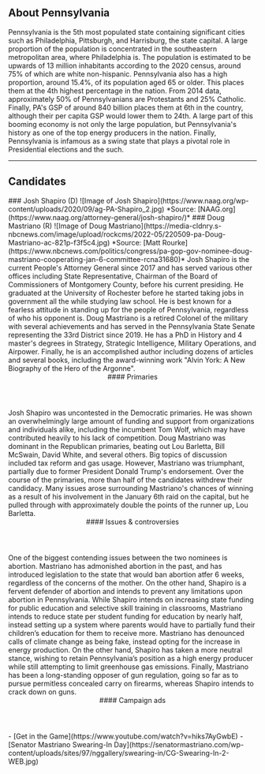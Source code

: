 ## About Pennsylvania
Pennsylvania is the 5th most populated state containing significant cities such as Philadelphia, Pittsburgh, and Harrisburg, the state capital. A large proportion of the population is concentrated in the southeastern metropolitan area, where Philadelphia is. The population is estimated to be upwards of 13 million inhabitants according to the 2020 census, around 75% of which are white non-hispanic. Pennsylvania also has a high proportion, around 15.4%, of its population aged 65 or older. This places them at the 4th highest percentage in the nation. From 2014 data, approximately 50% of Pennsylvanians are Protestants and 25% Catholic. Finally, PA's GSP of around 840 billion places them at 6th in the country, although their per capita GSP would lower them to 24th. A large part of this booming economy is not only the large population, but Pennsylvania's history as one of the top energy producers in the nation. Finally, Pennsylvania is infamous as a swing state that plays a pivotal role in Presidential elections and the such. 

---

## Candidates

<Grid>
  <Box>
    ### Josh Shapiro (D)
    ![Image of Josh Shapiro](https://www.naag.org/wp-content/uploads/2020/09/ag-PA-Shapiro_2.jpg)
    *Source: [NAAG.org](https://www.naag.org/attorney-general/josh-shapiro/)*
  </Box>
  <Box>
    ### Doug Mastriano (R)
    ![Image of Doug Mastriano](https://media-cldnry.s-nbcnews.com/image/upload/rockcms/2022-05/220509-pa-Doug-Mastriano-ac-821p-f3f5c4.jpg)
    *Source: [Matt Rourke](https://www.nbcnews.com/politics/congress/pa-gop-gov-nominee-doug-mastriano-cooperating-jan-6-committee-rcna31680)*
  </Box>

  <Box>
    Josh Shapiro is the current People's Attorney General since 2017 and has served various other offices including State Representative, Chairman of the Board of Commissioners of Montgomery County, before his current presiding. He graduated at the University of Rochester before he started taking jobs in government all the while studying law school. He is best known for a fearless attitude in standing up for the people of Pennsylvania, regardless of who his opponent is. 
  </Box>
  <Box>
    Doug Mastriano is a retired Colonel of the military with several achievements and has served in the Pennsylvania State Senate representing the 33rd District since 2019. He has a PhD in History and 4 master's degrees in Strategy, Strategic Intelligence, Military Operations, and Airpower. Finally, he is an accomplished author including dozens of articles and several books, including the award-winning work "Alvin York: A New Biography of the Hero of the Argonne". 
  </Box>

  <Header>
    #### Primaries
  </Header>
  <Box>
    Josh Shapiro was uncontested in the Democratic primaries. He was shown an overwhelmingly large amount of funding and support from organizations and individuals alike, including the incumbent Tom Wolf, which may have contributed heavily to his lack of competition. 
  </Box>
  <Box>
    Doug Mastriano was dominant in the Republican primaries, beating out Lou Barletta, Bill McSwain, David White, and several others. Big topics of discussion included tax reform and gas usage. However, Mastriano was triumphant, partially due to former President Donald Trump's endorsement. Over the course of the primaries, more than half of the candidates withdrew their candidacy. Many issues arose surrounding Mastriano's chances of winning as a result of his involvement in the January 6th raid on the capital, but he pulled through with approximately double the points of the runner up, Lou Barletta. 
  </Box>

  <Header>
    #### Issues & controversies
  </Header>

  <WideBox>
    One of the biggest contending issues between the two nominees is abortion. Mastriano has admonished abortion in the past, and has introduced legislation to the state that would ban abortion atfer 6 weeks, regardless of the concerns of the mother. On the other hand, Shapiro is a fervent defender of abortion and intends to prevent any limitations upon abortion in Pennsylvania. While Shapiro intends on increasing state funding  for public education and selective skill training in classrooms, Mastriano intends to reduce state per student funding for education by nearly half, instead setting up a system where parents would have to partially fund their children’s education for them to receive more. Mastriano has denounced calls of climate change as being fake, instead opting for the increase in energy production. On the other hand, Shapiro has taken a more neutral stance, wishing to retain Pennsylvania’s position as a high energy producer while still attempting to limit greenhouse gas emissions. Finally, Mastriano has been a long-standing opposer of gun regulation, going so far as to pursue permitless concealed carry on firearms, whereas Shapiro intends to crack down on guns. 
  </WideBox>
 
  <Header>
    #### Campaign ads
  </Header>
  <Box>
    - [Get in the Game](https://www.youtube.com/watch?v=hiks7AyGwbE)
  </Box>
  <Box>
    - [Senator Mastriano Swearing-In Day](https://senatormastriano.com/wp-content/uploads/sites/97/nggallery/swearing-in/CG-Swearing-In-2-WEB.jpg)
  </Box>
</Grid>
